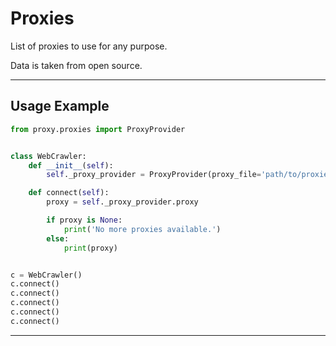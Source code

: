 # Proxies

List of proxies to use for any purpose. 

Data is taken from open source. 

---
## Usage Example

```python
from proxy.proxies import ProxyProvider


class WebCrawler:
    def __init__(self):
        self._proxy_provider = ProxyProvider(proxy_file='path/to/proxies.json')

    def connect(self):
        proxy = self._proxy_provider.proxy

        if proxy is None:
            print('No more proxies available.')
        else:
            print(proxy)


c = WebCrawler()
c.connect()
c.connect()
c.connect()
c.connect()
c.connect()
```
---
